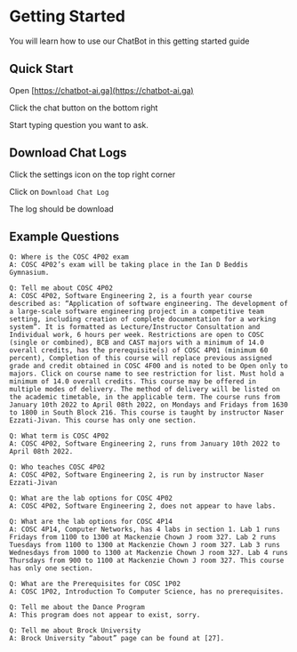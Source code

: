 # Getting Started

You will learn how to use our ChatBot in this getting started guide

## Quick Start

Open [https://chatbot-ai.ga](https://chatbot-ai.ga)

Click the chat button on the bottom right

Start typing question you want to ask.

## Download Chat Logs

Click the settings icon on the top right corner

Click on `Download Chat Log`

The log should be download

## Example Questions

```
Q: Where is the COSC 4P02 exam
A: COSC 4P02’s exam will be taking place in the Ian D Beddis Gymnasium.
```

```
Q: Tell me about COSC 4P02
A: COSC 4P02, Software Engineering 2, is a fourth year course described as: “Application of software engineering. The development of a large-scale software engineering project in a competitive team setting, including creation of complete documentation for a working system”. It is formatted as Lecture/Instructor Consultation and Individual work, 6 hours per week. Restrictions are open to COSC (single or combined), BCB and CAST majors with a minimum of 14.0 overall credits, has the prerequisite(s) of COSC 4P01 (minimum 60 percent), Completion of this course will replace previous assigned grade and credit obtained in COSC 4F00 and is noted to be Open only to majors. Click on course name to see restriction for list. Must hold a minimum of 14.0 overall credits. This course may be offered in multiple modes of delivery. The method of delivery will be listed on the academic timetable, in the applicable term. The course runs from January 10th 2022 to April 08th 2022, on Mondays and Fridays from 1630 to 1800 in South Block 216. This course is taught by instructor Naser Ezzati-Jivan. This course has only one section.
```

```
Q: What term is COSC 4P02
A: COSC 4P02, Software Engineering 2, runs from January 10th 2022 to April 08th 2022.
```

```
Q: Who teaches COSC 4P02
A: COSC 4P02, Software Engineering 2, is run by instructor Naser Ezzati-Jivan
```

```
Q: What are the lab options for COSC 4P02
A: COSC 4P02, Software Engineering 2, does not appear to have labs.
```

```
Q: What are the lab options for COSC 4P14
A: COSC 4P14, Computer Networks, has 4 labs in section 1. Lab 1 runs Fridays from 1100 to 1300 at Mackenzie Chown J room 327. Lab 2 runs Tuesdays from 1100 to 1300 at Mackenzie Chown J room 327. Lab 3 runs Wednesdays from 1000 to 1300 at Mackenzie Chown J room 327. Lab 4 runs Thursdays from 900 to 1100 at Mackenzie Chown J room 327. This course has only one section.
```

```
Q: What are the Prerequisites for COSC 1P02
A: COSC 1P02, Introduction To Computer Science, has no prerequisites.
```

```
Q: Tell me about the Dance Program
A: This program does not appear to exist, sorry.
```

```
Q: Tell me about Brock University
A: Brock University “about” page can be found at [27].
```




